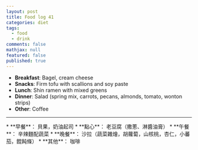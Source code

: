```yaml
---
layout: post
title: Food log 41
categories: diet
tags: 
  - food
  - drink
comments: false
mathjax: null
featured: false
published: true
---
```


* **Breakfast**: Bagel, cream cheese
* **Snacks**: Firm tofu with scallions and soy paste
* **Lunch**: Shin ramen with mixed greens
* **Dinner**: Salad (spring mix, carrots, pecans, almonds, tomato, wonton strips)
* **Other**: Coffee
<hr>
* **早餐**： 貝果，奶油起司
* **點心**： 老豆腐（撒蔥、淋醬油膏）
* **午餐**： 辛辣麵配蔬菜
* **晚餐**： 沙拉（蔬菜雜燴，胡蘿蔔，山核桃，杏仁，小蕃茄，餛飩條）
* **其他**： 咖啡

